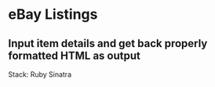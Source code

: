 # eBay Listings

## Input item details and get back properly formatted HTML as output

Stack:
Ruby
Sinatra
